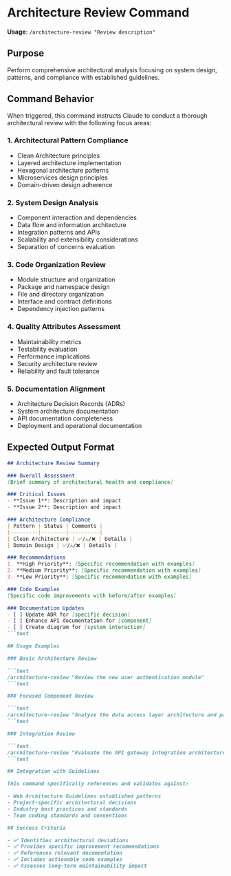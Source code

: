 # Architecture Review Command

**Usage**: `/architecture-review "Review description"`

## Purpose

Perform comprehensive architectural analysis focusing on system design, patterns, and compliance with established guidelines.

## Command Behavior

When triggered, this command instructs Claude to conduct a thorough architectural review with the following focus areas:

### 1. Architectural Pattern Compliance

- Clean Architecture principles
- Layered architecture implementation
- Hexagonal architecture patterns
- Microservices design principles
- Domain-driven design adherence

### 2. System Design Analysis

- Component interaction and dependencies
- Data flow and information architecture
- Integration patterns and APIs
- Scalability and extensibility considerations
- Separation of concerns evaluation

### 3. Code Organization Review

- Module structure and organization
- Package and namespace design
- File and directory organization
- Interface and contract definitions
- Dependency injection patterns

### 4. Quality Attributes Assessment

- Maintainability metrics
- Testability evaluation
- Performance implications
- Security architecture review
- Reliability and fault tolerance

### 5. Documentation Alignment

- Architecture Decision Records (ADRs)
- System architecture documentation
- API documentation completeness
- Deployment and operational documentation

## Expected Output Format

```markdown
## Architecture Review Summary

### Overall Assessment
[Brief summary of architectural health and compliance]

### Critical Issues
- **Issue 1**: Description and impact
- **Issue 2**: Description and impact

### Architecture Compliance
| Pattern | Status | Comments |
|---------|--------|----------|
| Clean Architecture | ✅/⚠️/❌ | Details |
| Domain Design | ✅/⚠️/❌ | Details |

### Recommendations
1. **High Priority**: [Specific recommendation with examples]
2. **Medium Priority**: [Specific recommendation with examples]
3. **Low Priority**: [Specific recommendation with examples]

### Code Examples
[Specific code improvements with before/after examples]

### Documentation Updates
- [ ] Update ADR for [specific decision]
- [ ] Enhance API documentation for [component]
- [ ] Create diagram for [system interaction]
```text

## Usage Examples

### Basic Architecture Review

```text
/architecture-review "Review the new user authentication module"
```text

### Focused Component Review

```text
/architecture-review "Analyze the data access layer architecture and patterns"
```text

### Integration Review

```text
/architecture-review "Evaluate the API gateway integration architecture"
```text

## Integration with Guidelines

This command specifically references and validates against:

- Web Architecture Guidelines established patterns
- Project-specific architectural decisions
- Industry best practices and standards
- Team coding standards and conventions

## Success Criteria

- ✅ Identifies architectural deviations
- ✅ Provides specific improvement recommendations
- ✅ References relevant documentation
- ✅ Includes actionable code examples
- ✅ Assesses long-term maintainability impact
